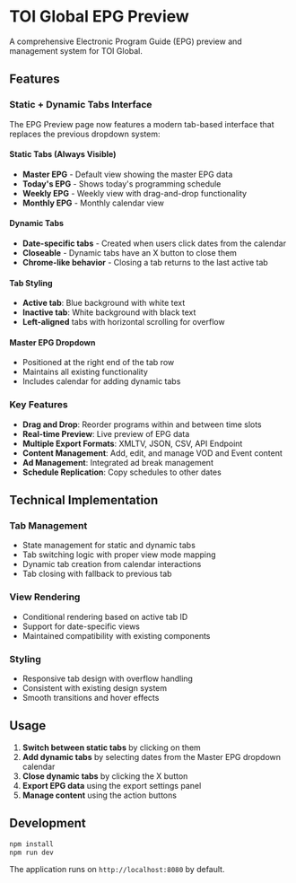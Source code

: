 # TOI Global EPG Preview

A comprehensive Electronic Program Guide (EPG) preview and management system for TOI Global.

## Features

### Static + Dynamic Tabs Interface

The EPG Preview page now features a modern tab-based interface that replaces the previous dropdown system:

#### Static Tabs (Always Visible)
- **Master EPG** - Default view showing the master EPG data
- **Today's EPG** - Shows today's programming schedule
- **Weekly EPG** - Weekly view with drag-and-drop functionality
- **Monthly EPG** - Monthly calendar view

#### Dynamic Tabs
- **Date-specific tabs** - Created when users click dates from the calendar
- **Closeable** - Dynamic tabs have an X button to close them
- **Chrome-like behavior** - Closing a tab returns to the last active tab

#### Tab Styling
- **Active tab**: Blue background with white text
- **Inactive tab**: White background with black text
- **Left-aligned** tabs with horizontal scrolling for overflow

#### Master EPG Dropdown
- Positioned at the right end of the tab row
- Maintains all existing functionality
- Includes calendar for adding dynamic tabs

### Key Features

- **Drag and Drop**: Reorder programs within and between time slots
- **Real-time Preview**: Live preview of EPG data
- **Multiple Export Formats**: XMLTV, JSON, CSV, API Endpoint
- **Content Management**: Add, edit, and manage VOD and Event content
- **Ad Management**: Integrated ad break management
- **Schedule Replication**: Copy schedules to other dates

## Technical Implementation

### Tab Management
- State management for static and dynamic tabs
- Tab switching logic with proper view mode mapping
- Dynamic tab creation from calendar interactions
- Tab closing with fallback to previous tab

### View Rendering
- Conditional rendering based on active tab ID
- Support for date-specific views
- Maintained compatibility with existing components

### Styling
- Responsive tab design with overflow handling
- Consistent with existing design system
- Smooth transitions and hover effects

## Usage

1. **Switch between static tabs** by clicking on them
2. **Add dynamic tabs** by selecting dates from the Master EPG dropdown calendar
3. **Close dynamic tabs** by clicking the X button
4. **Export EPG data** using the export settings panel
5. **Manage content** using the action buttons

## Development

```bash
npm install
npm run dev
```

The application runs on `http://localhost:8080` by default.
